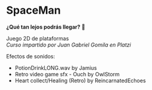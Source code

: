# SpaceMan
**¿Qué tan lejos podrás llegar?** 🚀

Juego 2D de plataformas <br>
_Curso impartido por Juan Gabriel Gomila en Platzi_


Efectos de sonidos: 
- PotionDrinkLONG.wav by Jamius
- Retro video game sfx - Ouch by OwlStorm
- Heart collect/Healing (Retro) by ReincarnatedEchoes
